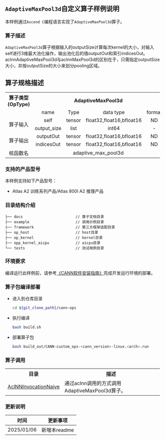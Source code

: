 ## `AdaptiveMaxPool3d`自定义算子样例说明 
本样例通过`Ascend C`编程语言实现了`AdaptiveMaxPool3d`算子。

### 算子描述
`AdaptiveMaxPool3d`算子根据输入的outputSize计算每次kernel的大小，对输入self进行3维最大池化操作，输出池化后的值outputOut和索引indicesOut。aclnnAdaptiveMaxPool3d与aclnnMaxPool3d的区别在于，只需指定outputSize大小，并按outputSize的大小来划分pooling区域。

## 算子规格描述

<table>
<tr><th align="center">算子类型(OpType)</th><th colspan="4" align="center">AdaptiveMaxPool3d</th></tr> 
<tr><td align="center"> </td><td align="center">name</td><td align="center">Type</td><td align="center">data type</td><td align="center">format</td></tr>  
<tr><td rowspan="3" align="center">算子输入</td>

<tr><td align="center">self</td><td align="center">tensor</td><td align="center">float32,float16,bfloat16</td><td align="center">ND</td></tr>  

<tr><td align="center">output_size</td><td align="center">list</td><td align="center">int64</td><td align="center">-</td></tr> 
<tr><td rowspan="2" align="center">算子输出</td>
<td align="center">outputOut</td><td align="center">tensor</td><td align="center">float32,float16,bfloat16</td><td align="center">ND</td></tr>
<tr><td align="center">indicesOut</td><td align="center">tensor</td><td align="center">float32,float16,bfloat16</td><td align="center">ND</td></tr>

<tr><td rowspan="1" align="center">核函数名</td><td colspan="4" align="center">adaptive_max_pool3d</td></tr>
</table>

### 支持的产品型号
本样例支持如下产品型号：
- Atlas A2 训练系列产品/Atlas 800I A2 推理产品

### 目录结构介绍
```
├── docs                        // 算子文档目录
├── example                     // 调用示例目录
├── framework                   // 第三方框架适配目录
├── op_host                     // host目录
├── op_kernel                   // kernel目录
├── opp_kernel_aicpu            // aicpu目录
└── tests                       // 测试用例目录
```

### 环境要求
编译运行此样例前，请参考[《CANN软件安装指南》](https://hiascend.com/document/redirect/CannCommunityInstSoftware)完成开发运行环境的部署。

### 算子包编译部署
  - 进入到仓库目录

    ```bash
    cd ${git_clone_path}/cann-ops
    ```

  - 执行编译

    ```bash
    bash build.sh
    ```

  - 部署算子包

    ```bash
    bash build_out/CANN-custom_ops-<cann_version>-linux.<arch>.run
    ```
### 算子调用
<table>
    <th>目录</th><th>描述</th>
    <tr>
        <td><a href="./examples/AclNNInvocationNaive"> AclNNInvocationNaive</td><td>通过aclnn调用的方式调用AdaptiveMaxPool3d算子。</td>
    </tr>
</table>

### 更新说明
| 时间 | 更新事项 |
|----|------|
| 2025/01/06 | 新增本readme |